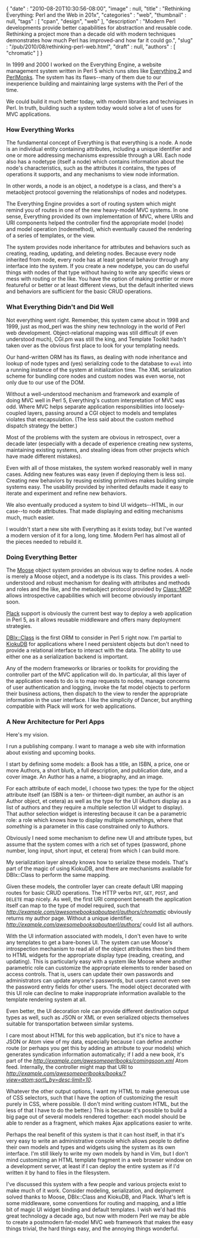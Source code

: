 {
   "date" : "2010-08-20T10:30:56-08:00",
   "image" : null,
   "title" : "Rethinking Everything: Perl and the Web in 201x",
   "categories" : "web",
   "thumbnail" : null,
   "tags" : [
      "cpan",
      "design",
      "web"
   ],
   "description" : "Modern Perl developments provide better capabilities for abstraction and reusable code.  Rethinking a project more than a decade old with modern techniques demonstrates how much Perl has improved-and how far it could go.",
   "slug" : "/pub/2010/08/rethinking-perl-web.html",
   "draft" : null,
   "authors" : [
      "chromatic"
   ]
}



In 1999 and 2000 I worked on the Everything Engine, a website management system written in Perl 5 which runs sites like [Everything 2](http://everything2.org/) and [PerlMonks](http://perlmonks.org/). The system has its flaws--many of them due to our inexperience building and maintaining large systems with the Perl of the time.

We could build it much better today, with modern libraries and techniques in Perl. In truth, building such a system today would solve a lot of uses for MVC applications.

### **How Everything Works**

The fundamental concept of Everything is that everything is a node. A node is an individual entity containing attributes, including a unique identifier and one or more addressing mechanisms expressible through a URI. Each node also has a nodetype (itself a node) which contains information about the node's characteristics, such as the attributes it contains, the types of operations it supports, and any mechanisms to view node information.

In other words, a node is an object, a nodetype is a class, and there's a metaobject protocol governing the relationships of nodes and nodetypes.

The Everything Engine provides a sort of routing system which might remind you of routes in one of the new heavy-model MVC systems. In one sense, Everything provided its own implementation of MVC, where URIs and URI components helped the controller find the appropriate model (node) and model operation (nodemethod), which eventually caused the rendering of a series of templates, or the view.

The system provides node inheritance for attributes and behaviors such as creating, reading, updating, and deleting nodes. Because every node inherited from node, every node has at least general behavior through any interface into the system. If you create a new nodetype, you can do useful things with nodes of that type without having to write any specific views or mess with routing or the like. You have the option of making prettier or more featureful or better or at least different views, but the default inherited views and behaviors are sufficient for the basic CRUD operations.

### **What Everything Didn't and Did Well**

Not everything went right. Remember, this system came about in 1998 and 1999, just as mod\_perl was the shiny new technology in the world of Perl web development. Object-relational mapping was still difficult (if even understood much), CGI.pm was still the king, and Template Toolkit hadn't taken over as the obvious first place to look for your templating needs.

Our hand-written ORM has its flaws, as dealing with node inheritance and lookup of node types and (yes) serializing code to the database to `eval` into a running instance of the system at initialization time. The XML serialization scheme for bundling core nodes and custom nodes was even worse, not only due to our use of the DOM.

Without a well-understood mechanism and framework and example of doing MVC well in Perl 5, Everything's custom interpretation of MVC was odd. Where MVC helps separate application responsibilities into loosely-coupled layers, passing around a CGI object to models and templates violates that encapsulation. (The less said about the custom method dispatch strategy the better.)

Most of the problems with the system are obvious in retrospect, over a decade later (especially with a decade of experience creating new systems, maintaining existing systems, and stealing ideas from other projects which have made different mistakes).

Even with all of those mistakes, the system worked reasonably well in many cases. Adding new features was easy (even if deploying them is less so). Creating new behaviors by reusing existing primitives makes building simple systems easy. The usability provided by inherited defaults made it easy to iterate and experiment and refine new behaviors.

We also eventually produced a system to bind UI widgets--HTML, in our case--to node attributes. That made displaying and editing mechanisms much, much easier.

I wouldn't start a new site with Everything as it exists today, but I've wanted a modern version of it for a long, long time. Modern Perl has almost all of the pieces needed to rebuild it.

### **Doing Everything Better**

The [Moose](http://moose.perl.org/) object system provides an obvious way to define nodes. A node is merely a Moose object, and a nodetype is its class. This provides a well-understood and robust mechanism for dealing with attributes and methods and roles and the like, and the metaobject protocol provided by [Class::MOP](https://metacpan.org/pod/Class::MOP) allows introspective capabilities which will become obviously important soon.

[Plack](https://metacpan.org/pod/Plack) support is obviously the current best way to deploy a web application in Perl 5, as it allows reusable middleware and offers many deployment strategies.

[DBIx::Class](https://metacpan.org/pod/DBIx::Class) is the first ORM to consider in Perl 5 right now. I'm partial to [KiokuDB](https://metacpan.org/pod/KiokuDB) for applications where I need persistent objects but don't need to provide a relational interface to interact with the data. The ability to use either one as a serialization backend is important.

Any of the modern frameworks or libraries or toolkits for providing the controller part of the MVC application will do. In particular, all this layer of the application needs to do is to map requests to nodes, manage concerns of user authentication and logging, invoke the fat model objects to perform their business actions, then dispatch to the view to render the appropriate information in the user interface. I like the simplicity of Dancer, but anything compatible with Plack will work for web applications.

### **A New Architecture for Perl Apps**

Here's my vision.

I run a publishing company. I want to manage a web site with information about existing and upcoming books.

I start by defining some models: a Book has a title, an ISBN, a price, one or more Authors, a short blurb, a full description, and publication date, and a cover image. An Author has a name, a biography, and an image.

For each attribute of each model, I choose two types: the type for the object attribute itself (an ISBN is a ten- or thirteen-digit number, an author is an Author object, et cetera) as well as the type for the UI (Authors display as a list of authors and they require a multiple selection UI widget to display). That author selection widget is interesting because it can be a parametric role: a role which knows how to display multiple *something*s, where that *something* is a parameter in this case constrained only to Authors.

Obviously I need some mechanism to define new UI and attribute types, but assume that the system comes with a rich set of types (password, phone number, long input, short input, et cetera) from which I can build more.

My serialization layer already knows how to serialize these models. That's part of the magic of using KiokuDB, and there are mechanisms available for DBIx::Class to perform the same mapping.

Given these models, the controller layer can create default URI mapping routes for basic CRUD operations. The HTTP verbs `PUT`, `GET`, `POST`, and `DELETE` map nicely. As well, the first URI component beneath the application itself can map to the type of model required, such that *http://example.com/awesomebooksaboutperl/authors/chromatic* obviously returns my author page. Without a unique identifier, *http://example.com/awesomebooksaboutperl/authors/* could list all authors.

With the UI information associated with models, I don't even have to write any templates to get a bare-bones UI. The system can use Moose's introspection mechanism to read all of the object attributes then bind them to HTML widgets for the appropriate display type (reading, creating, and updating). This is particularly easy with a system like Moose where another parametric role can customize the appropriate elements to render based on access controls. That is, users can update their own passwords and administrators can update anyone's passwords, but users cannot even see the password entry fields for other users. The model object decorated with this UI role can decline to make inappropriate information available to the template rendering system at all.

Even better, the UI decoration role can provide different destination output types as well, such as JSON or XML or even serialized objects themselves suitable for transportation between similar systems.

I care most about HTML for this web application, but it's nice to have a JSON or Atom view of my data, especially because I can define another route (or perhaps you get this by adding an attribute to your models) which generates syndication information automatically; if I add a new book, it's part of the *http://example.com/awesomeperlbooks/comingsoon.xml* Atom feed. Internally, the controller might map that URI to *http://example.com/awesomeperlbooks/books/?view=atom;sort\_by=desc;limit=10*.

Whatever the other output options, I want my HTML to make generous use of CSS selectors, such that I have the option of customizing the result purely in CSS, where possible. (I don't mind writing custom HTML, but the less of that I have to do the better.) This is because it's possible to build a big page out of several models rendered together: each model should be able to render as a fragment, which makes Ajax applications easier to write.

Perhaps the real benefit of this system is that it can host itself, in that it's very easy to write an administrative console which allows people to define their own models and types and widgets using the system as its own interface. I'm still likely to write my own models by hand in Vim, but I don't mind customizing an HTML template fragment in a web browser window on a development server, at least if I can deploy the entire system as if I'd written it by hand to files in the filesystem.

I've discussed this system with a few people and various projects exist to make much of it work. Consider modeling, serialization, and deployment solved thanks to Moose, DBIx::Class and KiokuDB, and Plack. What's left is some middleware, some conventions for routing and mapping, and a little bit of magic UI widget binding and default templates. I wish we'd had this great technology a decade ago, but now with modern Perl we may be able to create a postmodern fat-model MVC web framework that makes the easy things trivial, the hard things easy, and the annoying things wonderful.
